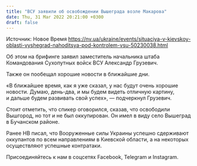 ```yaml
---
title: "ВСУ заявили об освобождении Вышеграда возле Макарова"
date: Thu, 31 Mar 2022 20:21:00 +0300
draft: false
---
```

Источник: Новое Время https://nv.ua/ukraine/events/situaciya-v-kievskoy-oblasti-vyshegrad-nahoditsya-pod-kontrolem-vsu-50230038.html


Об этом на брифинге заявил заместитель начальника штаба Командования Сухопутных войск ВСУ Александр Грузевич.

Также он пообещал хорошие новости в ближайшие дни.

«В ближайшее время, как я уже сказал, у нас будут очень хорошие новости. Думаю, день-два, и мы будем видеть отличную картину, и дальше будем развивать свой успех», — подчеркнул Грузевич.

Стоит отметить, что спикер оговорился, сказав, что освободили Вышгород, но тот и не был оккупирован. Он имел в виду село Вышеград в Бучанском районе.

Ранее НВ писал, что Вооруженные силы Украины успешно сдерживают оккупантов по всем направлениям в Киевской области, а на некоторых осуществляют успешные контратаки.

Присоединяйтесь к нам в соцсетях Facebook, Telegram и Instagram.
